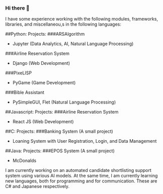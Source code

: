 ### Hi there 👋

I have some experience working with the following modules, frameworks, libraries, and miscellaneou,s in the following languages:

##Python:
  Projects:
  ###ARSAlgorithm
  - Jupyter (Data Analytics, AI, Natural Language Processing)
  
  ###Airline Reservation System
  - Django (Web Development)

  ###PixeLISP
  - PyGame (Game Development)

  ###Bible Assistant
  - PySimpleGUI, Flet (Natural Language Processing)
  
  
##Javascript:
  Projects:
  ###Airline Reservation System
  - React JS (Web Development)

##C: 
  Projects:
  ###Banking System (A small project)
  - Loaning System with User Registration, Login, and Data Management

##Java: 
  Projects:
  ###EPOS System (A small project)
  - McDonalds

I am currently working on an automated candidate shortlisting support system using various AI models.
At the same time, I am currently learning new languages, both for programming and for communication. These are C# and Japanese respectively.

<!--
**gentdimad/gentdimad** is a ✨ _special_ ✨ repository because its `README.md` (this file) appears on your GitHub profile.

Here are some ideas to get you started:

- 🔭 I’m currently working on ...
- 🌱 I’m currently learning ...
- 👯 I’m looking to collaborate on ...
- 🤔 I’m looking for help with ...
- 💬 Ask me about ...
- 📫 How to reach me: ...
- 😄 Pronouns: ...
- ⚡ Fun fact: ...
-->
